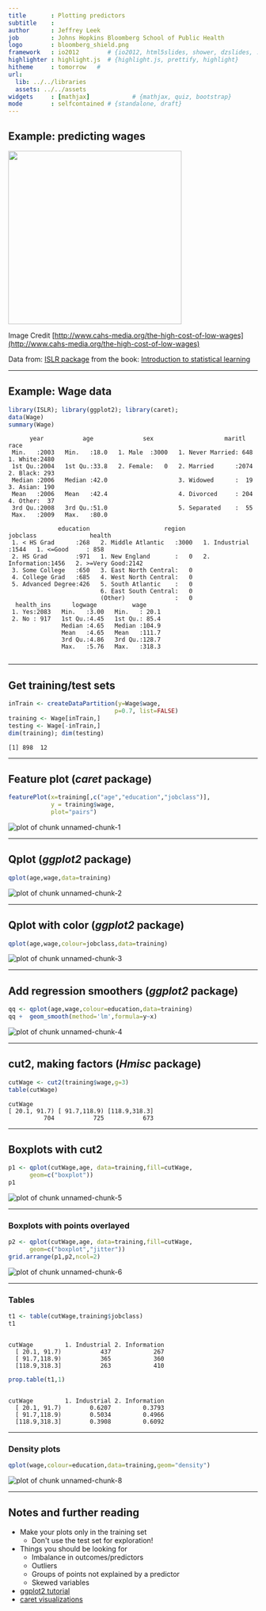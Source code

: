 ```yaml
---
title       : Plotting predictors
subtitle    : 
author      : Jeffrey Leek
job         : Johns Hopkins Bloomberg School of Public Health
logo        : bloomberg_shield.png
framework   : io2012        # {io2012, html5slides, shower, dzslides, ...}
highlighter : highlight.js  # {highlight.js, prettify, highlight}
hitheme     : tomorrow   # 
url:
  lib: ../../libraries
  assets: ../../assets
widgets     : [mathjax]            # {mathjax, quiz, bootstrap}
mode        : selfcontained # {standalone, draft}
---
```







## Example: predicting wages

<img class=center src=../../assets/img/08_PredictionAndMachineLearning/wages.jpg height=350>

Image Credit [http://www.cahs-media.org/the-high-cost-of-low-wages](http://www.cahs-media.org/the-high-cost-of-low-wages)

Data from: [ISLR package](http://cran.r-project.org/web/packages/ISLR) from the book: [Introduction to statistical learning](http://www-bcf.usc.edu/~gareth/ISL/)  



---

## Example: Wage data


```r
library(ISLR); library(ggplot2); library(caret);
data(Wage)
summary(Wage)
```

```
      year           age              sex                    maritl           race     
 Min.   :2003   Min.   :18.0   1. Male  :3000   1. Never Married: 648   1. White:2480  
 1st Qu.:2004   1st Qu.:33.8   2. Female:   0   2. Married      :2074   2. Black: 293  
 Median :2006   Median :42.0                    3. Widowed      :  19   3. Asian: 190  
 Mean   :2006   Mean   :42.4                    4. Divorced     : 204   4. Other:  37  
 3rd Qu.:2008   3rd Qu.:51.0                    5. Separated    :  55                  
 Max.   :2009   Max.   :80.0                                                           
                                                                                       
              education                     region               jobclass               health    
 1. < HS Grad      :268   2. Middle Atlantic   :3000   1. Industrial :1544   1. <=Good     : 858  
 2. HS Grad        :971   1. New England       :   0   2. Information:1456   2. >=Very Good:2142  
 3. Some College   :650   3. East North Central:   0                                              
 4. College Grad   :685   4. West North Central:   0                                              
 5. Advanced Degree:426   5. South Atlantic    :   0                                              
                          6. East South Central:   0                                              
                          (Other)              :   0                                              
  health_ins      logwage          wage      
 1. Yes:2083   Min.   :3.00   Min.   : 20.1  
 2. No : 917   1st Qu.:4.45   1st Qu.: 85.4  
               Median :4.65   Median :104.9  
               Mean   :4.65   Mean   :111.7  
               3rd Qu.:4.86   3rd Qu.:128.7  
               Max.   :5.76   Max.   :318.3  
                                             
```




---

## Get training/test sets


```r
inTrain <- createDataPartition(y=Wage$wage,
                              p=0.7, list=FALSE)
training <- Wage[inTrain,]
testing <- Wage[-inTrain,]
dim(training); dim(testing)
```

```
[1] 898  12
```



---

## Feature plot (*caret* package)


```r
featurePlot(x=training[,c("age","education","jobclass")],
            y = training$wage,
            plot="pairs")
```

<div class="rimage center"><img src="fig/unnamed-chunk-1.png" title="plot of chunk unnamed-chunk-1" alt="plot of chunk unnamed-chunk-1" class="plot" /></div>



---

## Qplot (*ggplot2* package)



```r
qplot(age,wage,data=training)
```

<div class="rimage center"><img src="fig/unnamed-chunk-2.png" title="plot of chunk unnamed-chunk-2" alt="plot of chunk unnamed-chunk-2" class="plot" /></div>



---

## Qplot with color (*ggplot2* package)



```r
qplot(age,wage,colour=jobclass,data=training)
```

<div class="rimage center"><img src="fig/unnamed-chunk-3.png" title="plot of chunk unnamed-chunk-3" alt="plot of chunk unnamed-chunk-3" class="plot" /></div>



---

## Add regression smoothers (*ggplot2* package)



```r
qq <- qplot(age,wage,colour=education,data=training)
qq +  geom_smooth(method='lm',formula=y~x)
```

<div class="rimage center"><img src="fig/unnamed-chunk-4.png" title="plot of chunk unnamed-chunk-4" alt="plot of chunk unnamed-chunk-4" class="plot" /></div>



---

## cut2, making factors (*Hmisc* package)



```r
cutWage <- cut2(training$wage,g=3)
table(cutWage)
```

```
cutWage
[ 20.1, 91.7) [ 91.7,118.9) [118.9,318.3] 
          704           725           673 
```


---

## Boxplots with cut2



```r
p1 <- qplot(cutWage,age, data=training,fill=cutWage,
      geom=c("boxplot"))
p1
```

<div class="rimage center"><img src="fig/unnamed-chunk-5.png" title="plot of chunk unnamed-chunk-5" alt="plot of chunk unnamed-chunk-5" class="plot" /></div>


---

### Boxplots with points overlayed



```r
p2 <- qplot(cutWage,age, data=training,fill=cutWage,
      geom=c("boxplot","jitter"))
grid.arrange(p1,p2,ncol=2)
```

<div class="rimage center"><img src="fig/unnamed-chunk-6.png" title="plot of chunk unnamed-chunk-6" alt="plot of chunk unnamed-chunk-6" class="plot" /></div>



---

### Tables


```r
t1 <- table(cutWage,training$jobclass)
t1
```

```
               
cutWage         1. Industrial 2. Information
  [ 20.1, 91.7)           437            267
  [ 91.7,118.9)           365            360
  [118.9,318.3]           263            410
```

```r
prop.table(t1,1)
```

```
               
cutWage         1. Industrial 2. Information
  [ 20.1, 91.7)        0.6207         0.3793
  [ 91.7,118.9)        0.5034         0.4966
  [118.9,318.3]        0.3908         0.6092
```



---

### Density plots


```r
qplot(wage,colour=education,data=training,geom="density")
```

<div class="rimage center"><img src="fig/unnamed-chunk-8.png" title="plot of chunk unnamed-chunk-8" alt="plot of chunk unnamed-chunk-8" class="plot" /></div>



---

## Notes and further reading

* Make your plots only in the training set 
  * Don't use the test set for exploration!
* Things you should be looking for
  * Imbalance in outcomes/predictors
  * Outliers 
  * Groups of points not explained by a predictor
  * Skewed variables 
* [ggplot2 tutorial](http://rstudio-pubs-static.s3.amazonaws.com/2176_75884214fc524dc0bc2a140573da38bb.html)
* [caret visualizations](http://caret.r-forge.r-project.org/visualizations.html)
